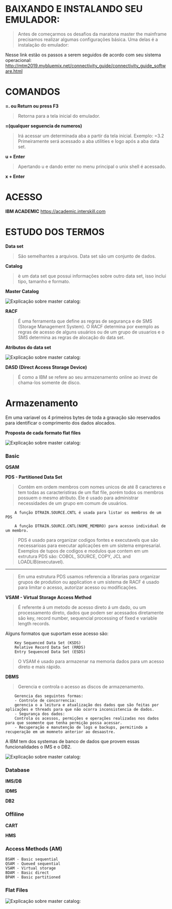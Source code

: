 # BAIXANDO E INSTALANDO SEU EMULADOR:
> Antes de começarmos os desafios da maratona master the mainframe precisamos realizar algumas configurações básica. Uma delas é a instalação do emulador:

Nesse link estão os passos a serem seguidos de acordo com seu sistema operacional:
http://mtm2019.mybluemix.net/connectivity_guide/connectivity_guide_software.html

# COMANDOS

**=. ou Return ou press F3**
> Retorna para a tela inicial do emulador.

**=(qualquer seguencia de numeros)**
> Irá acessar um determinada aba a partir da tela inicial. Exemplo: =3.2 Primeiramente será acessado a aba utilities e logo após a aba data set.

**u + Enter**
> Apertando u e dando enter no menu principal o unix shell é acessado.

**x + Enter**
> 


# ACESSO

**IBM ACADEMIC**
https://academic.interskill.com


# ESTUDO DOS TERMOS

**Data set**
> São semelhantes a arquivos. Data set são um conjunto de dados.

**Catalog**
> è um data set que possui informações sobre outro data set, isso inclui tipo, tamanho e formato.

**Master Catalog**

![Explicação sobre master catalog:](https://github.com/ThreeDP/MTM/blob/master/img/datamanagement/1.png)

**RACF**
> É uma ferramenta que define as regras de segurança e de SMS (Storage Management System). O RACF determina por exemplo as regras de acesso de alguns usuários ou de um grupo de usuarios e o SMS determina as regras de alocação do data set.

**Atributos do data set**

![Explicação sobre master catalog:](https://github.com/ThreeDP/MTM/blob/master/img/datamanagement/2.png)

**DASD (Direct Access Storage Device)**
> É como a IBM se refere ao seu armazenamento online ao invez de chama-los somente de disco.

# Armazenamento

Em uma variavel os 4 primeiros bytes de toda a gravação são reservados para identificar o comprimento dos dados alocados.

**Proposta de cada formato flat files**

![Explicação sobre master catalog:](https://github.com/ThreeDP/MTM/blob/master/img/datamanagement/4.png)


### Basic

**QSAM**
>

**PDS - Partitioned Data Set**
> Contém em ordem membros com nomes unicos de até 8 caracteres e tem todas as caracteristiras de um flat file, porém todos os membros possuem o mesmo atributo. Ele é usado para administrar necessidades de um grupo em comum de usuários.

        A função DTRAIN.SOURCE.CNTL é usada para listar os membros de um PDS
        
        A função DTRAIN.SOURCE.CNTL(NOME_MEMBRO) para acesso individual de um membro.
        
> PDS é usado para organizar codigos fontes e executavels que são necessarioas para executar aplicações em um sistema empresarial. Exemplos de tupos de codigos e modulos que contem em um extrutura PDS são: COBOL, SOURCE, COPY, JCL and LOADLIB(executavel).
__________________________________________________________________________

> Em uma estrutura PDS usamos referencia a librarias para organizar grupos de prodution ou application e um sistema de RACF é usado para limitar o acesso, autorizar acesso ou modificações.

**VSAM - Virtual Storage Access Method**
>  É referente á um metodo de acesso direto á um dado, ou um processamento direto, dados que podem ser acessados diretamente são key, record number, sequencial processing of fixed e variable length records.

Alguns formatos que suportam esse acesso são:

        Key Sequenced Data Set (KSDS)
        Relative Record Data Set (RRDS)
        Entry Sequenced Data Set (ESDS)
       
> O VSAM é usado para armazenar na memoria dados para um acesso direto e mais rápido. 

**DBMS**
> Gerencia e controla o acesso as discos de armazenamento.

        Gerencia das seguintes formas:
        - Controle de concorrencia:
        gerencia o a leitura e atualização dos dados que são feitas por aplicações e threads para que não ocorra inconsistencia de dados.
        - Segurança dos dados:
        Controla os acessos, permições e operações realizadas nos dados para que soomente que tenha permição possa acessar.
        - Recuperação e manutenção de logs e backups, permitindo a recuperação em um momneto anterior ao desaastre.
       
A IBM tem dos systemas de banco de dados que provem essas funcionalidades o IMS e o DB2. 

![Explicação sobre master catalog:](https://github.com/ThreeDP/MTM/blob/master/img/datamanagement/5.png)
       
### Database

**IMS/DB**
>

**IDMS**
>

**DB2**
>

### Offiline

**CART**
>

**HMS**
> 

### Access Methods (AM)

    BSAM - Basic sequential
    QSAM - Queued sequential
    VSAM - Virtual storage
    BDAM - Basic direct
    BPAM - Basic partitioned
    
    
### Flat Files

![Explicação sobre master catalog:](https://github.com/ThreeDP/MTM/blob/master/img/datamanagement/3.png)


